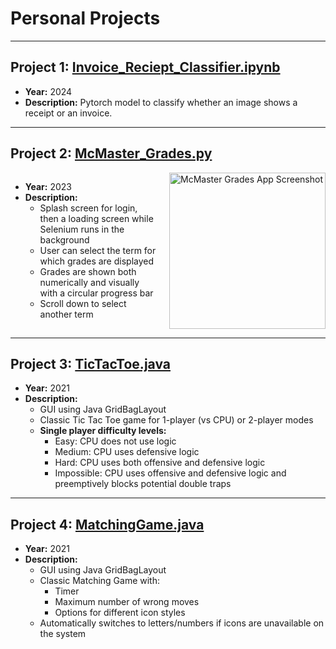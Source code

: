 # Personal Projects

---

## Project 1: [Invoice_Reciept_Classifier.ipynb](Pytorch%20Image%20Classification%20Model/Invoice_Reciept_Classifier.ipynb)

- **Year:** 2024  
- **Description:** Pytorch model to classify whether an image shows a receipt or an invoice.

---

## Project 2: [McMaster_Grades.py](McMaster_Grades_App/McMaster_Grades.py)

<div style="display: flex; align-items: flex-start; gap: 20px;">

<div>

- **Year:** 2023  
- **Description:**  
  - Splash screen for login, then a loading screen while Selenium runs in the background  
  - User can select the term for which grades are displayed  
  - Grades are shown both numerically and visually with a circular progress bar  
  - Scroll down to select another term  

</div>

<div>
<img src="https://github.com/kosanj/Completed-Projects/assets/148008365/363c7659-2295-4161-9d4b-d9375f89fca6" alt="McMaster Grades App Screenshot" width="250">
</div>

</div>

---

## Project 3: [TicTacToe.java](Java%20GUIs/TicTacToe.java)

- **Year:** 2021  
- **Description:**  
  - GUI using Java GridBagLayout  
  - Classic Tic Tac Toe game for 1-player (vs CPU) or 2-player modes  
  - **Single player difficulty levels:**  
    - Easy: CPU does not use logic  
    - Medium: CPU uses defensive logic  
    - Hard: CPU uses both offensive and defensive logic  
    - Impossible: CPU uses offensive and defensive logic and preemptively blocks potential double traps

---

## Project 4: [MatchingGame.java](Java%20GUIs/MatchingGame.java)

- **Year:** 2021  
- **Description:**  
  - GUI using Java GridBagLayout  
  - Classic Matching Game with:  
    - Timer  
    - Maximum number of wrong moves  
    - Options for different icon styles  
  - Automatically switches to letters/numbers if icons are unavailable on the system

